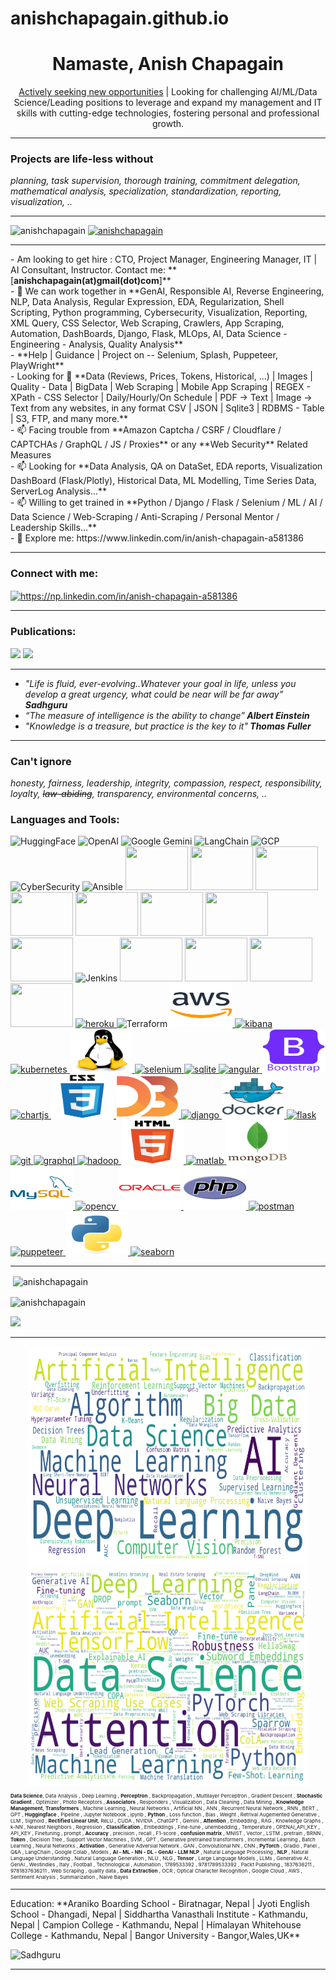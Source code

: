# anishchapagain.github.io
<h1 align="center">Namaste, Anish Chapagain</h1>
<p align="center"><u>Actively seeking new opportunities</u> | Looking for challenging AI/ML/Data Science/Leading positions to leverage and expand my management and IT skills with cutting-edge technologies, fostering personal and professional growth.</p>
<hr/>
<h3 align="left">Projects are life-less without </h3>
<p align="left">
<i> planning, task supervision, thorough training, commitment delegation, mathematical analysis, specialization, standardization, reporting, visualization, .. </i>
</p>
<hr/>
<p><img src="https://komarev.com/ghpvc/?username=anishchapagain&label=PROFILE%20VIEWS&color=0e75b6" alt="anishchapagain"/> <a href="https://github.com/ryo-ma/github-profile-trophy"><img src="https://github-profile-trophy.vercel.app/?username=anishchapagain" alt="anishchapagain" /></a></p>
<hr/>
- Am looking to get hire : CTO, Project Manager, Engineering Manager, IT | AI Consultant, Instructor. Contact me: **[<b>anishchapagain(at)gmail(dot)com</b>]**<br/>
- 💬 We can work together in **GenAI, Responsible AI, Reverse Engineering, NLP, Data Analysis, Regular Expression, EDA, Regularization, Shell Scripting, Python programming, Cybersecurity, Visualization, Reporting, XML Query, CSS Selector, Web Scraping, Crawlers, App Scraping, Automation, DashBoards, Django, Flask, MLOps, AI, Data Science - Engineering - Analysis, Quality Analysis**<br/>
- **Help | Guidance | Project on -- Selenium, Splash, Puppeteer, PlayWright**<br/>
- Looking for 💬 **Data (Reviews, Prices, Tokens, Historical, ...) | Images | Quality - Data | BigData | Web Scraping | Mobile App Scraping | REGEX - XPath - CSS Selector | Daily/Hourly/On Schedule | PDF -> Text | Image -> Text from any websites, in any format CSV | JSON | Sqlite3 | RDBMS - Table | S3, FTP, and many more.**<br/>
- 📫 Facing trouble from **Amazon Captcha / CSRF / Cloudflare / CAPTCHAs / GraphQL / JS / Proxies** or any **Web Security** Related Measures<br/>
- 📫 Looking for **Data Analysis, QA on DataSet, EDA reports, Visualization DashBoard (Flask/Plotly), Historical Data, ML Modelling, Time Series Data, ServerLog Analysis...**<br/>
- 📫 Willing to get trained in **Python / Django / Flask / Selenium / ML / AI / Data Science / Web-Scraping / Anti-Scraping / Personal Mentor / Leadership Skills...**<br/>
- 💬 Explore me: https://www.linkedin.com/in/anish-chapagain-a581386
<hr/>
<h3 align="left">Connect with me:</h3>
<p align="left">
<a href="https://np.linkedin.com/in/anish-chapagain-a581386" target="blank"><img align="center" src="https://raw.githubusercontent.com/rahuldkjain/github-profile-readme-generator/master/src/images/icons/Social/linked-in-alt.svg" alt="https://np.linkedin.com/in/anish-chapagain-a581386" height="40" width="50" /></a>
</p>
<hr/> 
<h3 align="left">Publications:</h3>
<p align="left">
<a href="https://www.amazon.com/Hands-Web-Scraping-Python-operations/dp/1789533392"><img src="https://static.packt-cdn.com/products/9781789533392/cover/smaller"/></a>
<a href="https://www.amazon.com/Hands-Web-Scraping-Python-techniques-dp-1837636214/dp/1837636214"><img src="https://static.packt-cdn.com/products/9781837636211/cover/smaller"/></a>
</p>
<hr />
<ul>
<li><i>"Life is fluid, ever-evolving..Whatever your goal in life, unless you develop a great urgency, what could be near will be far away"<b> Sadhguru</b></i></li>
<li><i>“The measure of intelligence is the ability to change”<b> Albert Einstein</b></i></li>
<li><i>"Knowledge is a treasure, but practice is the key to it"<b> Thomas Fuller</b></i></li>
</ul>
<hr/>
<h3 align="left"> Can't ignore </h3>
<p align="left">
<i>honesty, fairness, leadership, integrity, compassion, respect, responsibility, loyalty, <strike>law-abiding</strike>, transparency, environmental concerns, ..</i>
</p>
<h3 align="left">Languages and Tools:</h3>
<p align="left">
<img src="https://huggingface.co/datasets/huggingface/brand-assets/resolve/main/hf-logo-with-title.png" height="100" width="180" alt="HuggingFace">
<img src="https://freelogopng.com/images/all_img/1681142235openai-logo-png.png" height="90" width="160" alt="OpenAI">
<img src="https://www.gstatic.com/lamda/images/gemini_sparkle_v002_d4735304ff6292a690345.svg" height="100" width="120" alt="Google Gemini">
<img src="https://miro.medium.com/v2/resize:fit:700/1*-PlFCd_VBcALKReO3ZaOEg.png" height="120" width="220" alt="LangChain"/>
<img src="https://download.logo.wine/logo/Google_Cloud_Platform/Google_Cloud_Platform-Logo.wine.png" height="120" width="180" alt="GCP">
<img src="https://www.lazorpoint.com/hubfs/graphics/2019/New%20New%20Icons/Protect%20Your%20Business%20from%20Cyber%20Threats.png" height="70" width="100" alt="CyberSecurity"/>
<img src="https://encrypted-tbn0.gstatic.com/images?q=tbn:ANd9GcQ4FnESRwox2kMk5w31HJwvcn_ouerefsn-Ww&usqp=CAU" height="70" width="100" alt="Ansible"/>
<a href="https://spark.apache.org/"><img src="https://spark.apache.org/docs/latest/img/spark-logo-hd.png" height="70" width="100"/></a>
<a href="https://scikit-learn.org/"><img src="https://spark.apache.org/images/scikit-learn.png" height="70" width="100"></a>
<a href="https://pandas.pydata.org/"><img src="https://spark.apache.org/images/pandas.png" height="70" width="100"></a>
<a href="https://www.tensorflow.org/"><img src="https://spark.apache.org/images/tf_logo_social.png" height="70" width="100"></a>
<a href="https://pytorch.org/"><img src="https://spark.apache.org/images/pytorch.png" height="70" width="100"></a>
<a href="https://mlflow.org/"><img src="https://spark.apache.org/images/mlflow-logo.png" height="70" width="100"></a>
<a href="https://superset.apache.org/"><img src="https://spark.apache.org/images/superset.png" height="70" width="100"></a>
<a href="https://www.tableau.com/node/62770"><img src="https://spark.apache.org/images/tableau-logo-tableau-software.png" height="70" width="100"></a>
<img src="https://logowik.com/content/uploads/images/jenkins8460.jpg" height="70" width="100" alt="Jenkins">
<a href="https://powerbi.microsoft.com/en-us/"><img src="https://spark.apache.org/images/PowerBI-Logo-Square-Insight-Platforms.png" height="70" width="100"></a>
<a href="https://www.elastic.co/"><img src="https://spark.apache.org/images/Elasticsearch.png" height="70" width="100"></a>
<a href="https://cassandra.apache.org/_/index.html"><img src="https://spark.apache.org/images/1280px-Cassandra_logo.png" height="70" width="100"></a>
<a href="https://airflow.apache.org/"><img src="https://spark.apache.org/images/AirflowLogo.png" height="70" width="100"></a>
<a href="https://heroku.com" target="_blank"> <img src="https://www.vectorlogo.zone/logos/heroku/heroku-icon.svg" alt="heroku" height="70" width="100"/> </a>
<img src="https://images.squarespace-cdn.com/content/v1/5df3d8c5d2be5962e4f87890/1654520880675-FN8VWWY75W05JYW6VWAW/terraform.png?format=300w" alt="Terraform" height="70" width="100"/>
<a href="https://aws.amazon.com" target="_blank"> <img src="https://raw.githubusercontent.com/devicons/devicon/master/icons/amazonwebservices/amazonwebservices-original-wordmark.svg" alt="aws" height="70" width="100"/> </a>
 <a href="https://www.elastic.co/kibana" target="_blank" rel="noreferrer"> <img src="https://www.vectorlogo.zone/logos/elasticco_kibana/elasticco_kibana-icon.svg" alt="kibana" height="70" width="100"/> </a> <a href="https://kubernetes.io" target="_blank" rel="noreferrer"> <img src="https://www.vectorlogo.zone/logos/kubernetes/kubernetes-icon.svg" alt="kubernetes" height="70" width="100"/> </a> <a href="https://www.linux.org/" target="_blank" rel="noreferrer"> <img src="https://raw.githubusercontent.com/devicons/devicon/master/icons/linux/linux-original.svg" alt="linux" height="70" width="100"/> </a>
 <a href="https://www.selenium.dev" target="_blank" rel="noreferrer"> <img src="https://raw.githubusercontent.com/detain/svg-logos/780f25886640cef088af994181646db2f6b1a3f8/svg/selenium-logo.svg" alt="selenium" height="70" width="166"/> </a> <a href="https://www.sqlite.org/" target="_blank" rel="noreferrer"> <img src="https://www.vectorlogo.zone/logos/sqlite/sqlite-icon.svg" alt="sqlite" height="70" width="100"/> </a> 
<a href="https://angular.io" target="_blank" rel="noreferrer"> <img src="https://angular.io/assets/images/logos/angular/angular.svg" alt="angular" height="70" width="100"/> </a> <a href="https://getbootstrap.com" target="_blank" rel="noreferrer"> <img src="https://raw.githubusercontent.com/devicons/devicon/master/icons/bootstrap/bootstrap-plain-wordmark.svg" alt="bootstrap" height="70" width="100"/> </a>  <a href="https://www.chartjs.org" target="_blank" rel="noreferrer"> <img src="https://www.chartjs.org/media/logo-title.svg" alt="chartjs" height="70" width="100"/> </a> <a href="https://www.w3schools.com/css/" target="_blank" rel="noreferrer"> <img src="https://raw.githubusercontent.com/devicons/devicon/master/icons/css3/css3-original-wordmark.svg" alt="css3" height="70" width="100"/> </a> <a href="https://d3js.org/" target="_blank" rel="noreferrer"> <img src="https://raw.githubusercontent.com/devicons/devicon/master/icons/d3js/d3js-original.svg" alt="d3js" height="70" width="100"/> </a> <a href="https://www.djangoproject.com/" target="_blank" rel="noreferrer"> <img src="https://cdn.worldvectorlogo.com/logos/django.svg" alt="django" height="70" width="100"/> </a> <a href="https://www.docker.com/" target="_blank" rel="noreferrer"> <img src="https://raw.githubusercontent.com/devicons/devicon/master/icons/docker/docker-original-wordmark.svg" alt="docker" height="70" width="100"/> </a> <a href="https://flask.palletsprojects.com/" target="_blank" rel="noreferrer"> <img src="https://www.vectorlogo.zone/logos/pocoo_flask/pocoo_flask-icon.svg" alt="flask" height="70" width="100"/> </a></a> <a href="https://git-scm.com/" target="_blank" rel="noreferrer"> <img src="https://www.vectorlogo.zone/logos/git-scm/git-scm-icon.svg" alt="git" height="70" width="100"/> </a> <a href="https://graphql.org" target="_blank" rel="noreferrer"> <img src="https://www.vectorlogo.zone/logos/graphql/graphql-icon.svg" alt="graphql" height="70" width="100"/> </a> <a href="https://hadoop.apache.org/" target="_blank" rel="noreferrer"> <img src="https://www.vectorlogo.zone/logos/apache_hadoop/apache_hadoop-icon.svg" alt="hadoop" height="70" width="166"/> </a> <a href="https://www.w3.org/html/" target="_blank" rel="noreferrer"> <img src="https://raw.githubusercontent.com/devicons/devicon/master/icons/html5/html5-original-wordmark.svg" alt="html5" height="70" width="100"/> </a> <a href="https://www.mathworks.com/" target="_blank" rel="noreferrer"> <img src="https://upload.wikimedia.org/wikipedia/commons/2/21/Matlab_Logo.png" alt="matlab" height="70" width="100"/> </a> <a href="https://www.mongodb.com/" target="_blank" rel="noreferrer"> <img src="https://raw.githubusercontent.com/devicons/devicon/master/icons/mongodb/mongodb-original-wordmark.svg" alt="mongodb" height="70" width="100"/> </a> <a href="https://www.mysql.com/" target="_blank" rel="noreferrer"> <img src="https://raw.githubusercontent.com/devicons/devicon/master/icons/mysql/mysql-original-wordmark.svg" alt="mysql" height="70" width="100"/> </a> <a href="https://opencv.org/" target="_blank" rel="noreferrer"> <img src="https://www.vectorlogo.zone/logos/opencv/opencv-icon.svg" alt="opencv" height="70" width="100"/> </a> <a href="https://www.oracle.com/" target="_blank" rel="noreferrer"> <img src="https://raw.githubusercontent.com/devicons/devicon/master/icons/oracle/oracle-original.svg" alt="oracle" height="70" width="100"/> </a> <a href="https://www.php.net" target="_blank" rel="noreferrer"> <img src="https://raw.githubusercontent.com/devicons/devicon/master/icons/php/php-original.svg" alt="php" height="70" width="100"/> </a> <a href="https://postman.com" target="_blank" rel="noreferrer"> <img src="https://www.vectorlogo.zone/logos/getpostman/getpostman-icon.svg" alt="postman" height="70" width="100"/> </a> <a href="https://github.com/puppeteer/puppeteer" target="_blank" rel="noreferrer"> <img src="https://www.vectorlogo.zone/logos/pptrdev/pptrdev-official.svg" alt="puppeteer" height="70" width="100"/> </a> <a href="https://www.python.org" target="_blank" rel="noreferrer"> <img src="https://raw.githubusercontent.com/devicons/devicon/master/icons/python/python-original.svg" alt="python" height="70" width="100"/> </a> <a href="https://seaborn.pydata.org/" target="_blank" rel="noreferrer"> <img src="https://seaborn.pydata.org/_images/logo-mark-lightbg.svg" alt="seaborn" height="70" width="100"/> </a>  </p>
<hr/>
<p>&nbsp;<img align="center" src="https://github-readme-stats.vercel.app/api?username=anishchapagain&show_icons=true&locale=en" alt="anishchapagain" /></p>
<p><img align="center" src="https://github-readme-streak-stats.herokuapp.com/?user=anishchapagain&" alt="anishchapagain" /></p>
<p><img src="https://github-readme-stats.vercel.app/api/top-langs/?username=anishchapagain&theme=dark&hide_border=false&include_all_commits=false&count_private=false&layout=compact" /></p>
<hr/>
<center>
<img src="https://github.com/anishchapagain/anishchapagain.github.io/blob/master/word_cloud_genAI_AI_ML.png" height="350" width="450"/>
<img src="https://github.com/anishchapagain/anishchapagain.github.io/blob/master/word_cloud_web_AI_ML.png" height="350" width="450"/>
</center>
</hr>
<p style="font-size: 8px;"><strong>Data Science</strong>, Data Analysis , Deep Learning , <strong>Perceptron</strong> , Backpropagation , Multilayer Perceptron , Gradient Descent , <strong>Stochastic Gradient</strong> , Optimizer , Photo Receptors , <strong>Associators</strong> , Responders , Visualization , Data Cleaning , Data Mining , <strong>Knowledge Management</strong>, <strong>Transformers</strong> , Machine Learning , Neural Networks , Artificial NN , ANN , Recurrent Neural Network , RNN , BERT , GPT , <strong>Huggingface</strong> , Pipeline , Jupyter Notebook , ipynb , <strong>Python</strong> , Loss function , Bias , Weight , Retrival Augemented Generative , LLM , Sigmoid , <strong>Rectified Linear Unit</strong>, ReLU , CUDA , NVIDIA , ChatGPT , Gemini , <strong>Attention</strong> , Embedding , RAG , Knowledge Graphs , k-NN , Nearest Neighbors , Regression , <strong>Classification</strong> , Embeddings , Fine-tune , unembedding , Temperature , OPENAI_API_KEY , API_KEY , Finetuning , prompt , <strong>Accuracy</strong> , precision , recall , F1-score , <strong>confusion matrix</strong> , MNIST , Vector , LSTM , pretrain , BRNN , <strong>Token</strong> , Decision Tree , Support Vector Machines , SVM , GPT , Generative pretrained transformers , Incremental Learning , Batch Learning , Neural Networks , <strong>Activation</strong> , Generative Adversial Network , GAN , Convolutional NN , CNN , <strong>PyTorch</strong> , Gradio , Panel , Q&A , LangChain , Google Colab , Models , <strong>AI - ML - NN - DL - GenAI - LLM NLP</strong> , Natural Language Processing , <strong>NLP</strong> , Natural Language Understanding , Natural Language Generation , NLU , NLG , <strong>Tensor</strong> , Large Language Models , LLMs , Generative AI , GenAI , Westindies , Italy , Football , Technological , Automation , 1789533392 , 9781789533392 , Packt Publishing , 1837636211 , 9781837636211 , Web Scraping , quality data , <strong>Data Extraction</strong> , OCR , Optical Character Recognition , Google Cloud , AWS , Sentiment Analysis , Summarization , Naive Bayes</strong></p>
<hr/>
<p align="left">
Education: **Araniko Boarding School - Biratnagar, Nepal | Jyoti English School - Dhangadi, Nepal | Siddhartha Vanasthali Institute - Kathmandu, Nepal | Campion College - Kathmandu, Nepal | Himalayan Whitehouse College - Kathmandu, Nepal | Bangor University - Bangor,Wales,UK**
</p>
<p align="left">
<img src="https://play-lh.googleusercontent.com/mUlaWjQsKr6guWoqSbax57X6gRq9qxWFfA0W_Sury0aV4fqF23mc1Lzkbt2Hrnpj2A" width="140" height="160" alt="Sadhguru"/>
</p>
<hr/>
